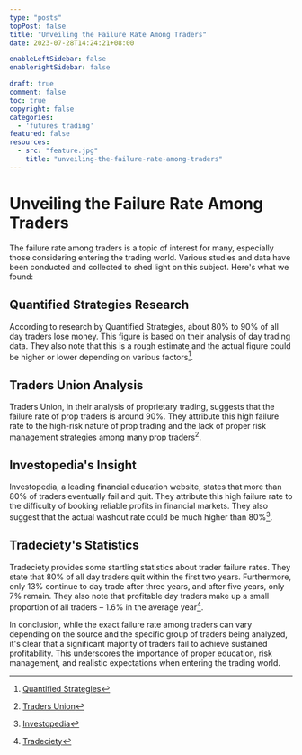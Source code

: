 ```yaml
---
type: "posts"
topPost: false
title: "Unveiling the Failure Rate Among Traders"
date: 2023-07-28T14:24:21+08:00

enableLeftSidebar: false
enablerightSidebar: false

draft: true
comment: false
toc: true
copyright: false
categories: 
  - 'futures trading'
featured: false
resources: 
  - src: "feature.jpg"
    title: "unveiling-the-failure-rate-among-traders"
---
```


# Unveiling the Failure Rate Among Traders

The failure rate among traders is a topic of interest for many, especially those considering entering the trading world. Various studies and data have been conducted and collected to shed light on this subject. Here's what we found:

## Quantified Strategies Research

According to research by Quantified Strategies, about 80% to 90% of all day traders lose money. This figure is based on their analysis of day trading data. They also note that this is a rough estimate and the actual figure could be higher or lower depending on various factors[^1^].

## Traders Union Analysis

Traders Union, in their analysis of proprietary trading, suggests that the failure rate of prop traders is around 90%. They attribute this high failure rate to the high-risk nature of prop trading and the lack of proper risk management strategies among many prop traders[^2^].

## Investopedia's Insight

Investopedia, a leading financial education website, states that more than 80% of traders eventually fail and quit. They attribute this high failure rate to the difficulty of booking reliable profits in financial markets. They also suggest that the actual washout rate could be much higher than 80%[^3^].

## Tradeciety's Statistics

Tradeciety provides some startling statistics about trader failure rates. They state that 80% of all day traders quit within the first two years. Furthermore, only 13% continue to day trade after three years, and after five years, only 7% remain. They also note that profitable day traders make up a small proportion of all traders – 1.6% in the average year[^4^].

In conclusion, while the exact failure rate among traders can vary depending on the source and the specific group of traders being analyzed, it's clear that a significant majority of traders fail to achieve sustained profitability. This underscores the importance of proper education, risk management, and realistic expectations when entering the trading world.

[^1^]: [Quantified Strategies](https://www.quantifiedstrategies.com/what-percentage-of-traders-fail/#:~:text=Our%20research%20suggests%20that%20about,the%20%E2%80%9Ccorrect%E2%80%9D%20ballpark%20figure.)
[^2^]: [Traders Union](https://tradersunion.com/interesting-articles/what-is-prop-trading/what-is-the-failure-rate-of-prop-traders/)
[^3^]: [Investopedia](https://www.investopedia.com/articles/active-trading/022715/20-rules-followed-professional-traders.asp)
[^4^]: [Tradeciety](https://tradeciety.com/24-statistics-why-most-traders-lose-money)

